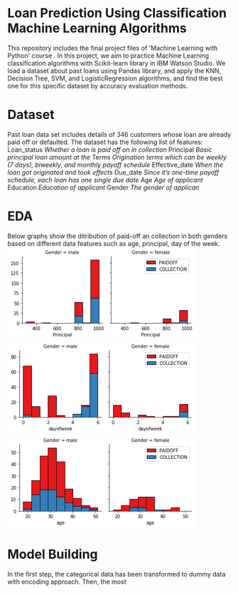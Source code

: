 # Loan Prediction Using Classification Machine Learning Algorithms
This repository includes the final project files of 'Machine Learning with Python' course .
In this project, we aim to practice Machine Learning  classification algorithms with Scikit-learn library in IBM Watson Studio. We load a dataset about past loans using Pandas library, and apply the KNN, Decision Tree, SVM, and LogisticRegression algorithms, and find the best one for this specific dataset by accuracy evaluation methods.

# Dataset
Past loan data set includes details of 346 customers whose loan are already paid off or defaulted.
The dataset has the following list of features:
Loan_status	*Whether a loan is paid off on in collection*
Principal	*Basic principal loan amount at the*
Terms	*Origination terms which can be weekly (7 days), biweekly, and monthly payoff schedule*
Effective_date	*When the loan got originated and took effects*
Due_date	*Since it’s one-time payoff schedule, each loan has one single due date*
Age	*Age of applicant*
Education	*Education of applicant*
Gender	*The gender of applican*

# EDA
Below graphs show the ditribution of paid-off an collection in both genders based on different data features such as age, principal, day of the week.
![alt text](https://github.com/nmshafie1993/Coursera_ml_python/blob/master/Gender%20vs%20principles.png)
![alt text](https://github.com/nmshafie1993/Coursera_ml_python/blob/master/Gender%20vs%20day.png)
![alt text](https://github.com/nmshafie1993/Coursera_ml_python/blob/master/gender%20vs%20age.png)

# Model Building
In the first step, the categorical data has been transformed to dummy data with encoding approach. Then, the most 

